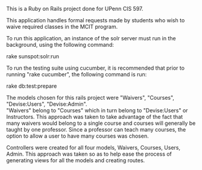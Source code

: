 This is a Ruby on Rails project done for UPenn CIS 597.

This application handles formal requests made by students who wish to waive required classes in the MCIT program.   

To run this application, an instance of the solr server must run in the background, using the following command:

rake sunspot:solr:run

To run the testing suite using cucumber, it is recommended that prior to running "rake cucumber", the following 
command is run:

rake db:test:prepare

The models chosen for this rails project were "Waivers", "Courses", "Devise:Users", "Devise:Admin".  
"Waivers" belong to "Courses" which in turn belong to "Devise:Users" or Instructors.  This approach was taken 
to take advantage of the fact that many waivers would belong to a single course and courses will generally be
taught by one professor.  Since a professor can teach many courses, the option to allow a user to have many 
courses was chosen.

Controllers were created for all four models, Waivers, Courses, Users, Admin.  This approach was taken so as to help
ease the process of generating views for all the models and creating routes.   
